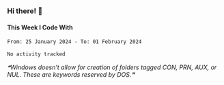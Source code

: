 ### Hi there! 👋

#### This Week I Code With
<!--START_SECTION:waka-->

```txt
From: 25 January 2024 - To: 01 February 2024

No activity tracked
```

<!--END_SECTION:waka-->

<!--STARTS_HERE_QUOTE_README-->
<i>❝Windows doesn’t allow for creation of folders tagged CON, PRN, AUX, or NUL. These are keywords reserved by DOS.❞</i>
<!--ENDS_HERE_QUOTE_README-->
